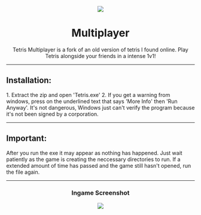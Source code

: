 <p align="center">
<img src="https://i.imgur.com/35IA11d.png" </a>

<h1 align="center">Multiplayer</h1>

<p align="center"> 
Tetris Multiplayer is a fork of an old version of tetris I found online. Play Tetris alongside your friends in a intense 1v1!
</a>  
  
  
  
---
<p align="center">


## Installation:
</a>
1. Extract the zip and open 'Tetris.exe'
2. If you get a warning from windows, press on the underlined text that says 'More Info' then 'Run Anyway'. It's not dangerous, Windows just can't verify the program because it's not been signed by a corporation.
  
---

## Important:
After you run the exe it may appear as nothing has happened. Just wait patiently as the game is creating the
neccessary directories to run. If a extended amount of time has passed and the game still hasn't opened, run
the file again.

---
<h3 align="center">Ingame Screenshot</h3>
  <p align="center">
  <img src="https://i.imgur.com/FywZ2mV.png" </a>
